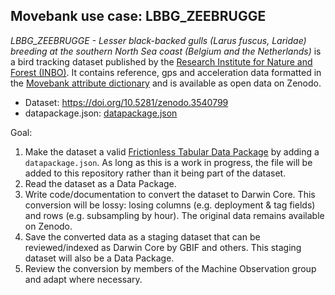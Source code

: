 ## Movebank use case: LBBG_ZEEBRUGGE

_LBBG_ZEEBRUGGE - Lesser black-backed gulls (Larus fuscus, Laridae) breeding at the southern North Sea coast (Belgium and the Netherlands)_ is a bird tracking dataset published by the [Research Institute for Nature and Forest (INBO)](https://www.inbo.be/en). It contains reference, gps and acceleration data formatted in the [Movebank attribute dictionary](http://vocab.nerc.ac.uk/collection/MVB/current/) and is available as open data on Zenodo.

- Dataset: <https://doi.org/10.5281/zenodo.3540799>
- datapackage.json: [datapackage.json](datapackage.json)

Goal:

1. Make the dataset a valid [Frictionless Tabular Data Package](https://specs.frictionlessdata.io/tabular-data-package/) by adding a `datapackage.json`. As long as this is a work in progress, the file will be added to this repository rather than it being part of the dataset.
2. Read the dataset as a Data Package.
3. Write code/documentation to convert the dataset to Darwin Core. This conversion will be lossy: losing columns (e.g. deployment & tag fields) and rows (e.g. subsampling by hour). The original data remains available on Zenodo.
4. Save the converted data as a staging dataset that can be reviewed/indexed as Darwin Core by GBIF and others. This staging dataset will also be a Data Package.
5. Review the conversion by members of the Machine Observation group and adapt where necessary.
